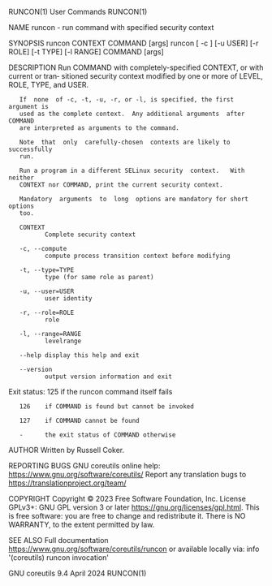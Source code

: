 RUNCON(1)                        User Commands                       RUNCON(1)

NAME
       runcon - run command with specified security context

SYNOPSIS
       runcon CONTEXT COMMAND [args]
       runcon [ -c ] [-u USER] [-r ROLE] [-t TYPE] [-l RANGE] COMMAND [args]

DESCRIPTION
       Run COMMAND with completely-specified CONTEXT, or with current or tran‐
       sitioned security context modified by one or more of LEVEL, ROLE, TYPE,
       and USER.

       If  none  of -c, -t, -u, -r, or -l, is specified, the first argument is
       used as the complete context.  Any additional arguments  after  COMMAND
       are interpreted as arguments to the command.

       Note  that  only  carefully-chosen  contexts are likely to successfully
       run.

       Run a program in a different SELinux security  context.   With  neither
       CONTEXT nor COMMAND, print the current security context.

       Mandatory  arguments  to  long  options are mandatory for short options
       too.

       CONTEXT
              Complete security context

       -c, --compute
              compute process transition context before modifying

       -t, --type=TYPE
              type (for same role as parent)

       -u, --user=USER
              user identity

       -r, --role=ROLE
              role

       -l, --range=RANGE
              levelrange

       --help display this help and exit

       --version
              output version information and exit

   Exit status:
       125    if the runcon command itself fails

       126    if COMMAND is found but cannot be invoked

       127    if COMMAND cannot be found

       -      the exit status of COMMAND otherwise

AUTHOR
       Written by Russell Coker.

REPORTING BUGS
       GNU coreutils online help: <https://www.gnu.org/software/coreutils/>
       Report any translation bugs to <https://translationproject.org/team/>

COPYRIGHT
       Copyright © 2023 Free Software Foundation, Inc.   License  GPLv3+:  GNU
       GPL version 3 or later <https://gnu.org/licenses/gpl.html>.
       This  is  free  software:  you  are free to change and redistribute it.
       There is NO WARRANTY, to the extent permitted by law.

SEE ALSO
       Full documentation <https://www.gnu.org/software/coreutils/runcon>
       or available locally via: info '(coreutils) runcon invocation'

GNU coreutils 9.4                 April 2024                         RUNCON(1)
